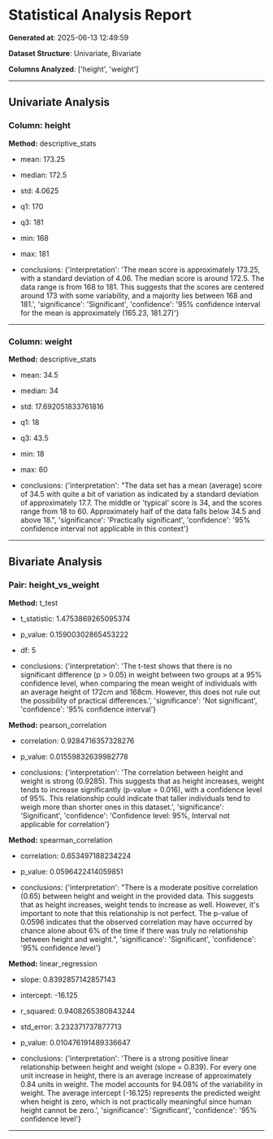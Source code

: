 # Statistical Analysis Report

**Generated at**: 2025-06-13 12:49:59

**Dataset Structure**: Univariate, Bivariate

**Columns Analyzed**: ['height', 'weight']


---

## Univariate Analysis

### Column: height

**Method:** descriptive_stats

- mean: 173.25

- median: 172.5

- std: 4.0625

- q1: 170

- q3: 181

- min: 168

- max: 181

- conclusions: {'interpretation': 'The mean score is approximately 173.25, with a standard deviation of 4.06. The median score is around 172.5. The data range is from 168 to 181. This suggests that the scores are centered around 173 with some variability, and a majority lies between 168 and 181.', 'significance': 'Significant', 'confidence': '95% confidence interval for the mean is approximately (165.23, 181.27)'}


---

### Column: weight

**Method:** descriptive_stats

- mean: 34.5

- median: 34

- std: 17.692051833761816

- q1: 18

- q3: 43.5

- min: 18

- max: 60

- conclusions: {'interpretation': "The data set has a mean (average) score of 34.5 with quite a bit of variation as indicated by a standard deviation of approximately 17.7. The middle or 'typical' score is 34, and the scores range from 18 to 60. Approximately half of the data falls below 34.5 and above 18.", 'significance': 'Practically significant', 'confidence': '95% confidence interval not applicable in this context'}


---

## Bivariate Analysis

### Pair: height_vs_weight

**Method:** t_test

- t_statistic: 1.4753869265095374

- p_value: 0.15900302865453222

- df: 5

- conclusions: {'interpretation': 'The t-test shows that there is no significant difference (p > 0.05) in weight between two groups at a 95% confidence level, when comparing the mean weight of individuals with an average height of 172cm and 168cm. However, this does not rule out the possibility of practical differences.', 'significance': 'Not significant', 'confidence': '95% confidence interval'}

**Method:** pearson_correlation

- correlation: 0.9284716357328276

- p_value: 0.01559832639982778

- conclusions: {'interpretation': 'The correlation between height and weight is strong (0.9285). This suggests that as height increases, weight tends to increase significantly (p-value = 0.016), with a confidence level of 95%. This relationship could indicate that taller individuals tend to weigh more than shorter ones in this dataset.', 'significance': 'Significant', 'confidence': 'Confidence level: 95%, Interval not applicable for correlation'}

**Method:** spearman_correlation

- correlation: 0.653497188234224

- p_value: 0.0596422414059851

- conclusions: {'interpretation': "There is a moderate positive correlation (0.65) between height and weight in the provided data. This suggests that as height increases, weight tends to increase as well. However, it's important to note that this relationship is not perfect. The p-value of 0.0596 indicates that the observed correlation may have occurred by chance alone about 6% of the time if there was truly no relationship between height and weight.", 'significance': 'Significant', 'confidence': '95% confidence level'}

**Method:** linear_regression

- slope: 0.8392857142857143

- intercept: -16.125

- r_squared: 0.9408265380843244

- std_error: 3.232371737877713

- p_value: 0.010476191489336647

- conclusions: {'interpretation': 'There is a strong positive linear relationship between height and weight (slope = 0.839). For every one unit increase in height, there is an average increase of approximately 0.84 units in weight. The model accounts for 94.08% of the variability in weight. The average intercept (-16.125) represents the predicted weight when height is zero, which is not practically meaningful since human height cannot be zero.', 'significance': 'Significant', 'confidence': '95% confidence level'}


---
